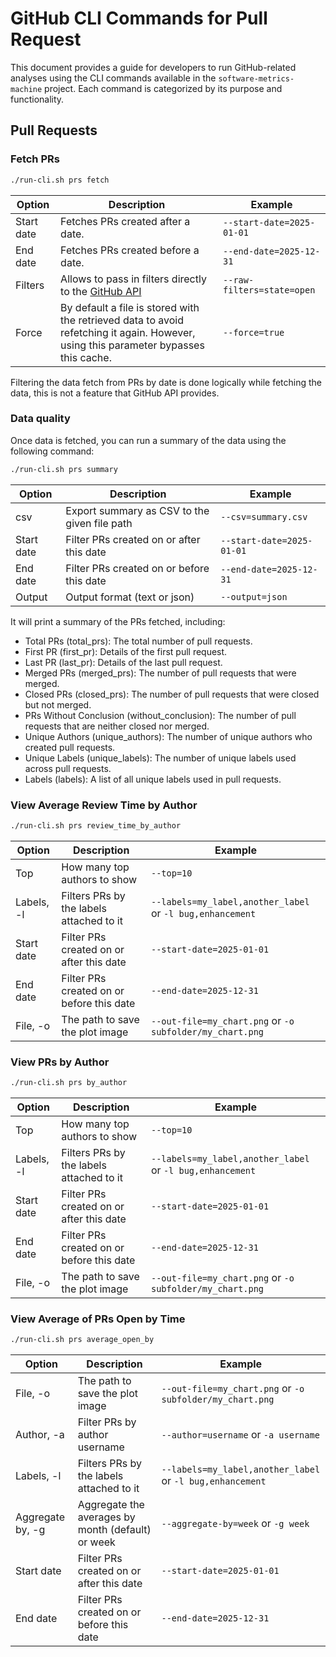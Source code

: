 # GitHub CLI Commands for Pull Request

This document provides a guide for developers to run GitHub-related analyses using the CLI commands available in the
`software-metrics-machine` project. Each command is categorized by its purpose and functionality.

## Pull Requests

### Fetch PRs

```bash
./run-cli.sh prs fetch
```

| Option         | Description                         | Example                  |
|----------------|-------------------------------------|--------------------------|
| Start date     | Fetches PRs created after a date.   | `--start-date=2025-01-01`|
| End date       | Fetches PRs created before a date.  | `--end-date=2025-12-31`  |
| Filters       | Allows to pass in filters directly to the [GitHub API](https://docs.github.com/en/rest/pulls/pulls#list-pull-requests)  | `--raw-filters=state=open`  |
| Force       | By default a file is stored with the retrieved data to avoid refetching it again. However, using this parameter bypasses this cache. | `--force=true`  |

Filtering the data fetch from PRs by date is done logically while fetching the data, this is not a feature that GitHub
API provides.

### Data quality

Once data is fetched, you can run a summary of the data using the following command:

```bash
./run-cli.sh prs summary
```

| Option         | Description                         | Example                  |
|----------------|-------------------------------------|--------------------------|
| csv            | Export summary as CSV to the given file path | `--csv=summary.csv` |
| Start date     | Filter PRs created on or after this date   | `--start-date=2025-01-01`|
| End date       | Filter PRs created on or before this date  | `--end-date=2025-12-31`  |
| Output         | Output format (text or json)        | `--output=json`          |

It will print a summary of the PRs fetched, including:

- Total PRs (total_prs): The total number of pull requests.
- First PR (first_pr): Details of the first pull request.
- Last PR (last_pr): Details of the last pull request.
- Merged PRs (merged_prs): The number of pull requests that were merged.
- Closed PRs (closed_prs): The number of pull requests that were closed but not merged.
- PRs Without Conclusion (without_conclusion): The number of pull requests that are neither closed nor merged.
- Unique Authors (unique_authors): The number of unique authors who created pull requests.
- Unique Labels (unique_labels): The number of unique labels used across pull requests.
- Labels (labels): A list of all unique labels used in pull requests.

### View Average Review Time by Author

```bash
./run-cli.sh prs review_time_by_author
```

| Option         | Description                          | Example                  |
|----------------|--------------------------------------|--------------------------|
| Top            | How many top authors to show         | `--top=10`               |
| Labels, -l     | Filters PRs by the labels attached to it | `--labels=my_label,another_label` or `-l bug,enhancement` |
| Start date     | Filter PRs created on or after this date   | `--start-date=2025-01-01`     |
| End date       | Filter PRs created on or before this date  | `--end-date=2025-12-31`     |
| File, -o       | The path to save the plot image  | `--out-file=my_chart.png` or `-o subfolder/my_chart.png`   |

### View PRs by Author

```bash
./run-cli.sh prs by_author
```

| Option         | Description                          | Example                  |
|----------------|--------------------------------------|--------------------------|
| Top            | How many top authors to show         | `--top=10`               |
| Labels, -l     | Filters PRs by the labels attached to it | `--labels=my_label,another_label` or `-l bug,enhancement` |
| Start date     | Filter PRs created on or after this date   | `--start-date=2025-01-01`     |
| End date       | Filter PRs created on or before this date  | `--end-date=2025-12-31`     |
| File, -o       | The path to save the plot image  | `--out-file=my_chart.png` or `-o subfolder/my_chart.png`   |

### View Average of PRs Open by Time

```bash
./run-cli.sh prs average_open_by
```

| Option         | Description                          | Example                  |
|----------------|--------------------------------------|--------------------------|
| File, -o       | The path to save the plot image  | `--out-file=my_chart.png` or `-o subfolder/my_chart.png`   |
| Author, -a     | Filter PRs by author username        | `--author=username` or `-a username` |
| Labels, -l     | Filters PRs by the labels attached to it | `--labels=my_label,another_label` or `-l bug,enhancement` |
| Aggregate by, -g | Aggregate the averages by month (default) or week | `--aggregate-by=week` or `-g week` |
| Start date     | Filter PRs created on or after this date   | `--start-date=2025-01-01`     |
| End date       | Filter PRs created on or before this date  | `--end-date=2025-12-31`     |
